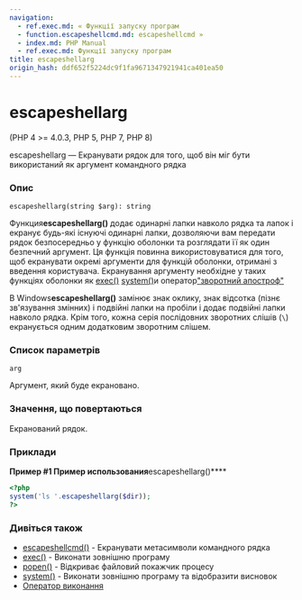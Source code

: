 ```yaml
---
navigation:
  - ref.exec.md: « Функції запуску програм
  - function.escapeshellcmd.md: escapeshellcmd »
  - index.md: PHP Manual
  - ref.exec.md: Функції запуску програм
title: escapeshellarg
origin_hash: ddf652f5224dc9f1fa9671347921941ca401ea50
---
```

# escapeshellarg

(PHP 4 >= 4.0.3, PHP 5, PHP 7, PHP 8)

escapeshellarg — Екранувати рядок для того, щоб він міг бути використаний як аргумент командного рядка

### Опис

```methodsynopsis
escapeshellarg(string $arg): string
```

Функция**escapeshellarg()** додає одинарні лапки навколо рядка та лапок і екранує будь-які існуючі одинарні лапки, дозволяючи вам передати рядок безпосередньо у функцію оболонки та розглядати її як один безпечний аргумент. Ця функція повинна використовуватися для того, щоб екранувати окремі аргументи для функцій оболонки, отримані з введення користувача. Екранування аргументу необхідне у таких функціях оболонки як [exec()](function.exec.md) [system()](function.system.md)и оператор["зворотний апостроф"](language.operators.execution.md)

В Windows**escapeshellarg()** замінює знак оклику, знак відсотка (пізнє зв'язування змінних) і подвійні лапки на пробіли і додає подвійні лапки навколо рядка. Крім того, кожна серія послідовних зворотних слішів (`\`) екранується одним додатковим зворотним слішем.

### Список параметрів

`arg`

Аргумент, який буде екрановано.

### Значення, що повертаються

Екранований рядок.

### Приклади

**Пример #1 Пример использования**escapeshellarg()\*\*\*\*

```php
<?php
system('ls '.escapeshellarg($dir));
?>
```

### Дивіться також

-   [escapeshellcmd()](function.escapeshellcmd.md) \- Екранувати метасимволи командного рядка
-   [exec()](function.exec.md) \- Виконати зовнішню програму
-   [popen()](function.popen.md) \- Відкриває файловий покажчик процесу
-   [system()](function.system.md) \- Виконати зовнішню програму та відобразити висновок
-   [Оператор виконання](language.operators.execution.md)
